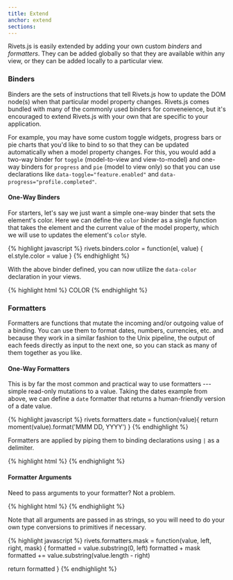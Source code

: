 ```yaml
---
title: Extend
anchor: extend
sections:
---
```


Rivets.js is easily extended by adding your own custom *binders* and *formatters*. They can be added globally so that they are available within any view, or they can be added locally to a particular view.

### Binders

Binders are the sets of instructions that tell Rivets.js how to update the DOM node(s) when that particular model property changes. Rivets.js comes bundled with many of the commonly used binders for conveneience, but it's encouraged to extend Rivets.js with your own that are specific to your application.

For example, you may have some custom toggle widgets, progress bars or pie charts that you'd like to bind to so that they can be updated automatically when a model property changes. For this, you would add a two-way binder for `toggle` (model-to-view and view-to-model) and one-way binders for `progress` and `pie` (model to view only) so that you can use declarations like `data-toggle="feature.enabled"` and `data-progress="profile.completed"`.

#### One-Way Binders

For starters, let's say we just want a simple one-way binder that sets the element's color. Here we can define the `color` binder as a single function that takes the element and the current value of the model property, which we will use to updates the element's `color` style.

{% highlight javascript %}
rivets.binders.color = function(el, value) {
  el.style.color = value
}
{% endhighlight %}

With the above binder defined, you can now utilize the `data-color` declaration in your views.

{% highlight html %}
<span data-color="model.color">COLOR</span>
{% endhighlight %}

### Formatters

Formatters are functions that mutate the incoming and/or outgoing value of a binding. You can use them to format dates, numbers, currencies, etc. and because they work in a similar fashion to the Unix pipeline, the output of each feeds directly as input to the next one, so you can stack as many of them together as you like.

#### One-Way Formatters

This is by far the most common and practical way to use formatters --- simple read-only mutations to a value. Taking the dates example from above, we can define a `date` formatter that returns a human-friendly version of a date value.

{% highlight javascript %}
rivets.formatters.date = function(value){
  return moment(value).format('MMM DD, YYYY')
}
{% endhighlight %}

Formatters are applied by piping them to binding declarations using `|` as a delimiter.

{% highlight html %}
<span data-text="event.startDate | date"></span>
{% endhighlight %}

#### Formatter Arguments

Need to pass arguments to your formatter? Not a problem.

{% highlight html %}
<span data-text="billing.cardNumber | mask 4 4 ********"></span>
{% endhighlight %}

Note that all arguments are passed in as strings, so you will need to do your own type conversions to primitives if necessary.

{% highlight javascript %}
rivets.formatters.mask = function(value, left, right, mask) {
  formatted = value.substring(0, left)
  formatted + mask
  formatted += value.substring(value.length - right)

  return formatted
}
{% endhighlight %}

